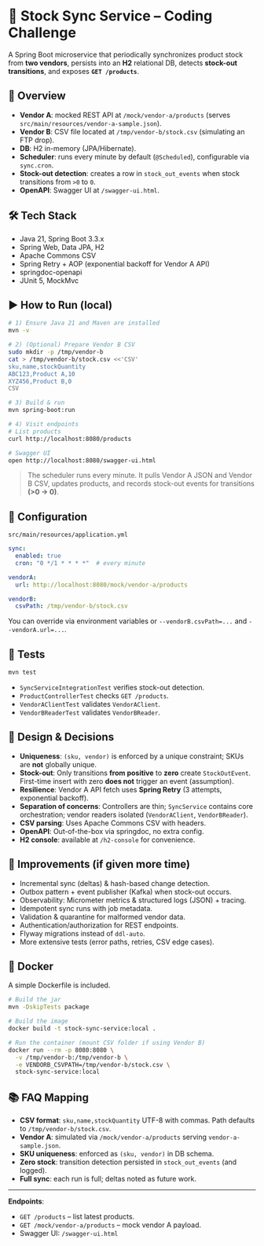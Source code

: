 # 📄 Stock Sync Service – Coding Challenge

A Spring Boot microservice that periodically synchronizes product stock from **two vendors**, persists into an **H2** relational DB, detects **stock-out transitions**, and exposes **`GET /products`**.

## 🧠 Overview
- **Vendor A**: mocked REST API at `/mock/vendor-a/products` (serves `src/main/resources/vendor-a-sample.json`).
- **Vendor B**: CSV file located at `/tmp/vendor-b/stock.csv` (simulating an FTP drop).
- **DB**: H2 in-memory (JPA/Hibernate).
- **Scheduler**: runs every minute by default (`@Scheduled`), configurable via `sync.cron`.
- **Stock-out detection**: creates a row in `stock_out_events` when stock transitions from `>0` to `0`.
- **OpenAPI**: Swagger UI at `/swagger-ui.html`.

## 🛠 Tech Stack
- Java 21, Spring Boot 3.3.x
- Spring Web, Data JPA, H2
- Apache Commons CSV
- Spring Retry + AOP (exponential backoff for Vendor A API)
- springdoc-openapi
- JUnit 5, MockMvc

## ▶️ How to Run (local)
```bash
# 1) Ensure Java 21 and Maven are installed
mvn -v

# 2) (Optional) Prepare Vendor B CSV
sudo mkdir -p /tmp/vendor-b
cat > /tmp/vendor-b/stock.csv <<'CSV'
sku,name,stockQuantity
ABC123,Product A,10
XYZ456,Product B,0
CSV

# 3) Build & run
mvn spring-boot:run

# 4) Visit endpoints
# List products
curl http://localhost:8080/products

# Swagger UI
open http://localhost:8080/swagger-ui.html
```

> The scheduler runs every minute. It pulls Vendor A JSON and Vendor B CSV, updates products, and records stock-out events for transitions **(>0 → 0)**.

## 🔧 Configuration
`src/main/resources/application.yml`
```yaml
sync:
  enabled: true
  cron: "0 */1 * * * *"  # every minute

vendorA:
  url: http://localhost:8080/mock/vendor-a/products

vendorB:
  csvPath: /tmp/vendor-b/stock.csv
```

You can override via environment variables or `--vendorB.csvPath=...` and `--vendorA.url=...`.

## 🧪 Tests
```bash
mvn test
```
- `SyncServiceIntegrationTest` verifies stock-out detection.
- `ProductControllerTest` checks `GET /products`.
- `VendorAClientTest` validates `VendorAClient`.
- `VendorBReaderTest` validates `VendorBReader`.

## 🧩 Design & Decisions
- **Uniqueness**: `(sku, vendor)` is enforced by a unique constraint; SKUs are **not** globally unique.
- **Stock-out**: Only transitions **from positive** to **zero** create `StockOutEvent`. First-time insert with zero **does not** trigger an event (assumption).
- **Resilience**: Vendor A API fetch uses **Spring Retry** (3 attempts, exponential backoff).
- **Separation of concerns**: Controllers are thin; `SyncService` contains core orchestration; vendor readers isolated (`VendorAClient`, `VendorBReader`).
- **CSV parsing**: Uses Apache Commons CSV with headers.
- **OpenAPI**: Out-of-the-box via springdoc, no extra config.
- **H2 console**: available at `/h2-console` for convenience.

## 🔮 Improvements (if given more time)
- Incremental sync (deltas) & hash-based change detection.
- Outbox pattern + event publisher (Kafka) when stock-out occurs.
- Observability: Micrometer metrics & structured logs (JSON) + tracing.
- Idempotent sync runs with job metadata.
- Validation & quarantine for malformed vendor data.
- Authentication/authorization for REST endpoints.
- Flyway migrations instead of `ddl-auto`.
- More extensive tests (error paths, retries, CSV edge cases).

## 🐳 Docker
A simple Dockerfile is included.

```bash
# Build the jar
mvn -DskipTests package

# Build the image
docker build -t stock-sync-service:local .

# Run the container (mount CSV folder if using Vendor B)
docker run --rm -p 8080:8080 \
  -v /tmp/vendor-b:/tmp/vendor-b \
  -e VENDORB_CSVPATH=/tmp/vendor-b/stock.csv \
  stock-sync-service:local
```

## 📚 FAQ Mapping
- **CSV format**: `sku,name,stockQuantity` UTF-8 with commas. Path defaults to `/tmp/vendor-b/stock.csv`.
- **Vendor A**: simulated via `/mock/vendor-a/products` serving `vendor-a-sample.json`.
- **SKU uniqueness**: enforced as `(sku, vendor)` in DB schema.
- **Zero stock**: transition detection persisted in `stock_out_events` (and logged). 
- **Full sync**: each run is full; deltas noted as future work.

---

**Endpoints**:
- `GET /products` – list latest products.
- `GET /mock/vendor-a/products` – mock vendor A payload.
- Swagger UI: `/swagger-ui.html`
